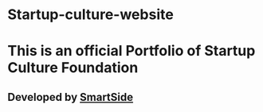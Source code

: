 # Startup-culture-website

<h1>This is an official Portfolio of Startup Culture Foundation</h1>
<h2>Developed by <a href="https://www.smartside.in">SmartSide </a></h2>